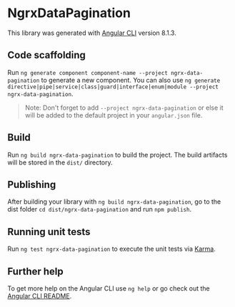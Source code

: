 # NgrxDataPagination

This library was generated with [Angular CLI](https://github.com/angular/angular-cli) version 8.1.3.

## Code scaffolding

Run `ng generate component component-name --project ngrx-data-pagination` to generate a new component. You can also use `ng generate directive|pipe|service|class|guard|interface|enum|module --project ngrx-data-pagination`.
> Note: Don't forget to add `--project ngrx-data-pagination` or else it will be added to the default project in your `angular.json` file. 

## Build

Run `ng build ngrx-data-pagination` to build the project. The build artifacts will be stored in the `dist/` directory.

## Publishing

After building your library with `ng build ngrx-data-pagination`, go to the dist folder `cd dist/ngrx-data-pagination` and run `npm publish`.

## Running unit tests

Run `ng test ngrx-data-pagination` to execute the unit tests via [Karma](https://karma-runner.github.io).

## Further help

To get more help on the Angular CLI use `ng help` or go check out the [Angular CLI README](https://github.com/angular/angular-cli/blob/master/README.md).

